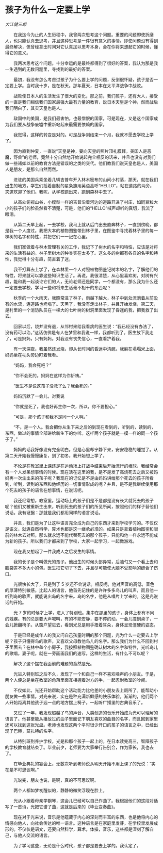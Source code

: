 # 孩子为什么一定要上学

*大江健三郎*

　　在我迄今为止的人生历程中，我曾两次思考这个问题。重要的问题即使折磨人，也只能认真去思考，并且这种思考是一件很有意义的事情。即使问题没有得到最终解决，但曾经拿出时间对它认真加以思考本身，会在你将来想起它的时候，懂得它的意义。

　　我两次思考这个问题，十分幸运的是最终都得到了很好的答案，我认为那是我一生遇到的无数问题里，寻找到的最好的答案。

　　最初，我没有怎么考虑过孩子为什么要上学的问题，反倒很怀疑，孩子是否一定要上学。当时我十岁，是在秋天。那年夏天，日本在太平洋战争中战败。

　　战败使日本人的生活发生了很大的变化，那之前，我们孩子，还有大人，接受的一直是我们相信我们国家最强大最有力量的教育，说日本天皇是个神，然而战后我们明白了，其实天皇也是人。

　　敌国中的美国，是我们最害怕，也最憎恨的国家，可是现在，又是这个国家成为我们要从战争废墟中重新站起来最需要依赖的国家。

　　我觉得，这样的转变是对的。可是战争刚结束一个月，我就不愿去学校上学了。

　　因为直到仲夏，一直说“天皇是神，要向天皇的照片顶礼膜拜，美国人是恶魔，野兽”的老师，竟然十分自然地开始说起完全相反的话来，并且也没有对我们做一些诸如以前的教育方法是错误的之类的交代。他们教我们说天皇也是人，美国人是朋友，是那么自然而然。

　　进驻的美国兵乘坐着几辆吉普车开入林木密布的山间小村落，那天，就在我们出生的地方，学生们摇着自制的星条旗用英语高呼“HELLO”，站在道路的两旁，夹道欢迎了他们。我呢，从学校跑出来，跑到森林中去了。

　　从高处俯视山谷，小模型一样的吉普沿着河边的道路开进了村庄，如同豆粒大小的孩子们的脸虽然看不清楚，可是，他们的“HELLO”喊声却听的真切，我流了眼泪。

　　从第二天早上起，一去学校，我马上就从后门出去直奔林子，一直到傍晚，都是我一个人度过。我把大本的植物图鉴带到林子里，在图鉴中寻找着林子里的每一棵树的名字和特性，并把它们一一记在心里。

　　我们家做着与林木管理有关的工作，我记下了树木的名字和特性，应该是对将来的生活有益的。林子里树木的种类实在太多了。这么多的树都有各自的名字和特性，我觉得十分有趣，简直着了迷。

　　我不打算去上学了，在森林里一个人对照植物图鉴记树木的名字，了解他们的特性，将来就可以靠这些知识生活了。再说，我很清楚，从心里喜欢树，对树有兴趣，能和我一起谈论它们的人，无论老师还是同学，一个都没有，那么我为什么还一定要去学校，学习一些和将来生活毫不相干的东西呢？

　　秋季的一个大雨天，我照常进了林子，雨越下越大，林子中到处流淌着从前没有的水流，连道路也坍塌了。天黑了，我没有走出林子，并且开始发烧，第二天，是村里的一个消防队员在一棵大的七叶树的树洞里面发现了昏迷的我，把我救了出去。

　　回家以后，烧并没有退，从邻村来给我看病的医生说：“我已经没有办法了，没有药可以治。”这话仿佛是有人在梦里和我说一样，我都听到了。医生放下我走了，可是妈妈，只有妈妈，对我没有丧失信心，一直看护着我。

　　有一天深夜，我虽然还发烧，却从长时间的昏迷中清醒。我躺在塌塌米上面，妈妈坐在枕头旁边盯着我看。

　　“妈妈，我会死吧？”

　　“你不会死的，妈妈在这样为你祈祷。”

　　“医生不是说这孩子没救了么？我会死的。”

　　妈妈沉默了一会儿，对我说

　　“你就是死了，我也好再生你一次，所以，你不要担心。”

　　“可是，那个孩子和我不是同一个人啊。”

　　“不，是一个人。我会把你从生下来之后的到现在看到的，听到的，读到的，东西，做过的事情全部讲给新生下的你听。这样两个孩子就是一模一样的同一个孩子了。”

　　妈妈的话我好像没有完全明白，但是心里却宁静下来，安安稳稳的睡觉了。从第二天开始我慢慢康复，到了初冬，我开始想上学了。

　　不论是在教室里上课还是在运动场上打战争结束后开始流行的棒球，我经常会有一个人发呆想事情的时候。现在活在这里的我，是不是发了高烧死去之后又被妈妈再一次生出来的孩子呢？我现在的记忆是不是由妈妈讲给那个死去的孩子所看到，听到，读到的东西和他经历的一切事情形成的呢？并且，是不是我继续使用那个死去的孩子的语言在想事情，在说话呢。

　　我还经常想，教室里，运动场上的孩子们是不是都是没有长大就死去的孩子呢？他们又被重新生出来，听到死去的孩子们的所见所闻，按照他们的样子替他们说话。我有证据：那就是我们都用同样的语言说话。

　　并且，我们是为了让这种语言完全成为自己的东西才来到学校学习的。不仅仅是语文，就连自然科学，算术也都是这一继承必须的。如果只是拿着植物图鉴和眼前的林木去对照，那么就永远不能代替死去的那个孩子，只能和他一样永远不能成为新的孩子。所以我们才都来到了学校，大家一起学习，一起做游戏。

　　现在我又想起了一件我成人之后发生的事情。

　　我的长子是个叫做光的孩子。他出生的时候头部异常，后脑勺又一个看上去和脑袋差不多大小的包。医生把它切了下去，并且尽可能使大脑不受影响的缝合了伤口。

　　光很快长大了，只是到了 5 岁还不会说话。相反呢，他对声音的高低，音色的厚薄特别敏感。比起人的语言，他首先记住的是许许多多鸟儿的叫声，而且他一听到鸟的歌声，就能说出鸟的名字来。鸟的名字，他是从唱片上学来的。这是光说话的开始。

　　光 7 岁的时候才上学，进入了特别班。集中在那里的孩子，身体上都有不同的残疾。有的总是要大声喊叫，有的不能安静，要不停的动。一会儿撞到桌子，一会儿掀翻椅子。从窗户望进去，看到光总是用手捂着耳朵，身体呈现僵硬的姿态。

　　于是已经是成年人的我又问自己孩童时期的那个问题，光为什么一定要去上学呢？孩子只懂得鸟的歌声，又喜欢父母教他鸟儿的名字。那么我们为什么不回到村子里面去？在林中盖个小房子，我按照植物图鉴确认树木的名字和特性，光听鸟儿的歌唱，妻子呢，就在一旁画画我们的速写，这样的生活，有什么不可以呢？

　　解决了这个摆在我面前的难题的竟然是光。

　　光进入特别班之后不久，发现了一个和自己一样不喜欢噪声的小朋友。于是，两个人便总是坐在教室的角落里面互相握着对方的手，一起忍耐教室的吵闹。

　　不仅如此，光还开始帮助这个活动能力比他差的小朋友去上厕所了。能帮助小朋友做一些事情，对光来说，实在是种充满新鲜感的快乐体验。渐渐的，他们两个人开始距离其他孩子远一点的地方摆上椅子，一起听广播里的古典音乐了。

　　又过了一年，我发现超越了鸟的声音，人类创造的音乐开始成为光可以理解的语言了。他甚至能从播放过的曲子里面记下朋友喜欢的曲目的名字，而且回到家里还可以找到这张光盘。老师也发现这两个平时很少开口的孩子的语言之中，已经出现了巴赫，莫扎特的名字。

　　从特别班到养护学校，光是和那个孩子一起上的。在日本读完高三，智障孩子的学校教育就结束了。毕业前夕，老师要为大家举行告别会，作为家长，我也去了。

　　在毕业典礼的宴会上，无数次听到老师说从明天开始不用上课了的光说：“实在是不可思议啊。”

　　光说完，朋友也说，是啊，真的不可思议啊。

　　两个人都如梦初醒似的，静静的微笑浮现在脸上。

　　光从小跟着母亲学钢琴，这会儿已经可以自己作曲了。我根据他们的这段对话写了一首诗，光把它谱了曲，这就是后来的《毕业变奏曲》。

　　现在对于光来说，音乐是他蕴藏于内心的深刻而丰富的东西，也是他将内心的情感向他人，向社会传达的唯一语言。这种语言是在家庭里发芽，在学校里发展成形的。不仅仅是语文，还要自然科学，算术，体操，音乐，这些都是深刻了解自己，与他人交流的语言。

　　为了学习这些，无论是什么时代，孩子都是要去上学的。我认定了。